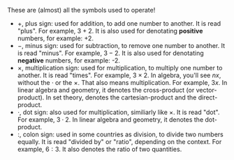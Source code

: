 These are (almost) all the symbols used to operate!



- $+$, plus sign: used for addition, to add one number to another. It is read "plus". For example, $3 + 2$. It is also used for denotating **positive** numbers, for example: +2.
- $-$, minus sign: used for subtraction, to remove one number to another. It is read "minus". For example, $3 - 2$. It is also used for denotating **negative** numbers, for example: -2.
- $×$, multiplication sign: used for multiplication, to multiply one number to another. It is read "times". For example, $3 × 2$. In algebra, you'll see $nx$, without the $·$ or the $×$. That also means multiplication. For example, $3x$. In linear algebra and geometry, it denotes the cross-product (or vector-product). In set theory, denotes the cartesian-product and the direct-product.
- $·$, dot sign: also used for multiplication, similiarly like $×$. It is read "dot". For example, $3 · 2$. In linear algebra and geometry, it denotes the dot-product.
- $:$, colon sign: used in some countries as division, to divide two numbers equally. It is read "divided by" or "ratio", depending on the context. For example, $6 : 3$. It also denotes the ratio of two quantities.
